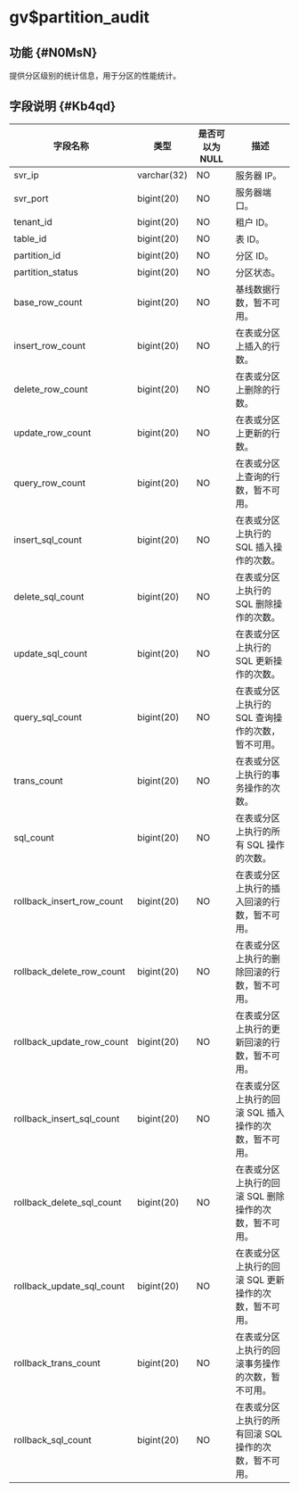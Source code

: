 gv$partition_audit 
=======================================



功能 {#N0MsN}
-----------

提供分区级别的统计信息，用于分区的性能统计。

字段说明 {#Kb4qd}
-------------



|         **字段名称**          |   **类型**    | **是否可以为 NULL** |            **描述**             |
|---------------------------|-------------|----------------|-------------------------------|
| svr_ip                    | varchar(32) | NO             | 服务器 IP。                       |
| svr_port                  | bigint(20)  | NO             | 服务器端口。                        |
| tenant_id                 | bigint(20)  | NO             | 租户 ID。                        |
| table_id                  | bigint(20)  | NO             | 表 ID。                         |
| partition_id              | bigint(20)  | NO             | 分区 ID。                        |
| partition_status          | bigint(20)  | NO             | 分区状态。                         |
| base_row_count            | bigint(20)  | NO             | 基线数据行数，暂不可用。                  |
| insert_row_count          | bigint(20)  | NO             | 在表或分区上插入的行数。                  |
| delete_row_count          | bigint(20)  | NO             | 在表或分区上删除的行数。                  |
| update_row_count          | bigint(20)  | NO             | 在表或分区上更新的行数。                  |
| query_row_count           | bigint(20)  | NO             | 在表或分区上查询的行数，暂不可用。             |
| insert_sql_count          | bigint(20)  | NO             | 在表或分区上执行的 SQL 插入操作的次数。        |
| delete_sql_count          | bigint(20)  | NO             | 在表或分区上执行的 SQL 删除操作的次数。        |
| update_sql_count          | bigint(20)  | NO             | 在表或分区上执行的 SQL 更新操作的次数。        |
| query_sql_count           | bigint(20)  | NO             | 在表或分区上执行的 SQL 查询操作的次数，暂不可用。   |
| trans_count               | bigint(20)  | NO             | 在表或分区上执行的事务操作的次数。             |
| sql_count                 | bigint(20)  | NO             | 在表或分区上执行的所有 SQL 操作的次数。        |
| rollback_insert_row_count | bigint(20)  | NO             | 在表或分区上执行的插入回滚的行数，暂不可用。        |
| rollback_delete_row_count | bigint(20)  | NO             | 在表或分区上执行的删除回滚的行数，暂不可用。        |
| rollback_update_row_count | bigint(20)  | NO             | 在表或分区上执行的更新回滚的行数，暂不可用。        |
| rollback_insert_sql_count | bigint(20)  | NO             | 在表或分区上执行的回滚 SQL 插入操作的次数，暂不可用。 |
| rollback_delete_sql_count | bigint(20)  | NO             | 在表或分区上执行的回滚 SQL 删除操作的次数，暂不可用。 |
| rollback_update_sql_count | bigint(20)  | NO             | 在表或分区上执行的回滚 SQL 更新操作的次数，暂不可用。 |
| rollback_trans_count      | bigint(20)  | NO             | 在表或分区上执行的回滚事务操作的次数，暂不可用。      |
| rollback_sql_count        | bigint(20)  | NO             | 在表或分区上执行的所有回滚 SQL 操作的次数，暂不可用。 |


